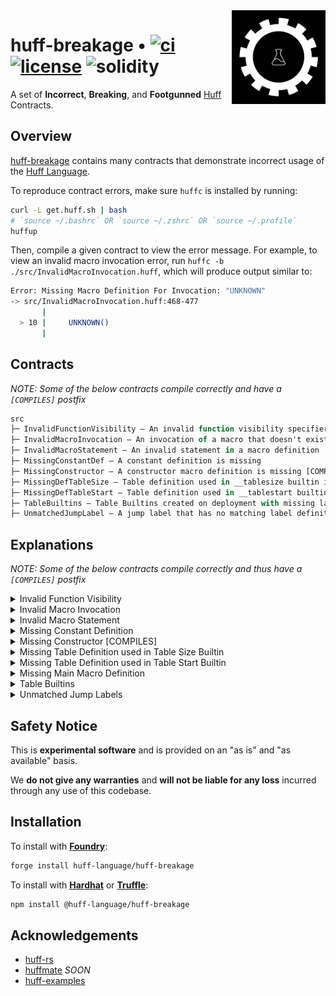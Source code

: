 <img align="right" width="150" height="150" top="100" src="./assets/breakage.png">

# huff-breakage • [![ci](https://github.com/huff-language/huff-breakage/actions/workflows/ci.yaml/badge.svg)](https://github.com/huff-language/huff-breakage/actions/workflows/ci.yaml) [![license](https://img.shields.io/badge/License-Apache_2.0-blue.svg?label=license)](https://opensource.org/licenses/Apache-2.0) ![solidity](https://img.shields.io/badge/solidity-%3E%3D%200.8.13-lightgrey)

A set of **Incorrect**, **Breaking**, and **Footgunned** [Huff](https://github.com/huff-language) Contracts.

## Overview

[huff-breakage](https://github.com/huff-language/huff-breakage) contains many contracts that demonstrate incorrect usage of the [Huff Language](https://huff.sh).

To reproduce contract errors, make sure `huffc` is installed by running:
```bash
curl -L get.huff.sh | bash
# `source ~/.bashrc` OR `source ~/.zshrc` OR `source ~/.profile`
huffup
```

Then, compile a given contract to view the error message. For example, to view an invalid macro invocation error, run `huffc -b ./src/InvalidMacroInvocation.huff`, which will produce output similar to:
```bash
Error: Missing Macro Definition For Invocation: "UNKNOWN"
-> src/InvalidMacroInvocation.huff:468-477
       |
  > 10 |     UNKNOWN()
       |
```


## Contracts

_NOTE: Some of the below contracts compile correctly and have a `[COMPILES]` postfix_

```ml
src
├─ InvalidFunctionVisibility — An invalid function visibility specifier
├─ InvalidMacroInvocation — An invocation of a macro that doesn't exist
├─ InvalidMacroStatement — An invalid statement in a macro definition
├─ MissingConstantDef — A constant definition is missing
├─ MissingConstructor — A constructor macro definition is missing [COMPILES]
├─ MissingDefTableSize — Table definition used in __tablesize builtin is missing
├─ MissingDefTableStart — Table definition used in __tablestart builtin is missing
├─ TableBuiltins — Table Builtins created on deployment with missing label definitions
├─ UnmatchedJumpLabel — A jump label that has no matching label definition
```

## Explanations

_NOTE: Some of the below contracts compile correctly and thus have a `[COMPILES]` postfix_

<details>
<summary>Invalid Function Visibility</summary>
<br />
Functions in huff can only have the visibility specifiers <code>view</code>, <code>pure</code>, <code>payable</code>, or <code>nonpayable</code>. On line 6 of <a href="./src/InvalidFunctionVisibility.huff">InvalidFunctionVisibility.huff</a>, the function has a specifier <code>internal</code> which is invalid, generating the following error:
<p align="center">
<img height="300px" style="display: block; margin: 0 auto" src="./assets/invalidfunctionvisibility.png">
</p>
</details>


<details>
<summary>Invalid Macro Invocation</summary>
<br />
On line 10 of <a href="./src/InvalidMacroInvocation.huff">InvalidMacroInvocation.huff</a>, we invoke a macro called <code>UNKNOWN</code>, but it doesn't exist in either the <code>InvalidMacroInvocation</code> Huff contract or any of its imports (there are none in this simple example).
<br />
Thus, the compiler will generate an error message like so when compiling the contract:
<p align="center">
<img height="300px" style="display: block; margin: 0 auto" src="./assets/invalidmacroinvocation.png">
</p>
</details>


<details>
<summary>Invalid Macro Statement</summary>
<br />
On line 11 of <a href="./src/InvalidMacroStatement.huff">InvalidMacroStatement.huff</a>, we make a call to the <code>FREE_STORAGE_POINTER()</code> keyword which is invalid within the context of a macro.
<br />
Thus, the compiler will generate an error message like so when compiling the contract:
<p align="center">
<img height="300px" style="display: block; margin: 0 auto" src="./assets/invalidmacrostatement.png">
</p>
</details>


<details>
<summary>Missing Constant Definition</summary>
<br />
On line 10 of <a href="./src/MissingConstantDef.huff">MissingConstantDef.huff</a>, the constant <code>[UNKNOWN_CONSTANT_DEFINITION]</code> is referenced (the brackets notate the item's location will be pushed to the stack) but there is no <code>UNKNOWN_CONSTANT_DEFINITION</code> definition present in the contract. This will generate an error message similar to below during compilation.
<p align="center">
<img height="300px" style="display: block; margin: 0 auto" src="./assets/missingconstantdef.png">
</p>
</details>


<details>
<summary>Missing Constructor [COMPILES]</summary>
<br />
Since missing constructors are allowed, the <a href="./src/MissingConstructor.huff">MissingConstructor.huff</a> contract will compile correctly, producing the below output:
<p align="center">
<img height="300px" style="display: block; margin: 0 auto" src="./assets/missingconstructor.png">
</p>
</details>


<details>
<summary>Missing Table Definition used in Table Size Builtin</summary>
<br />
On line 7 of <a href="./src/MissingDefTableSize.huff">MissingDefTableSize.huff</a>, the table reference <code>STANDARD_JUMPTABLE</code> passed into the <code>__tablesize()</code> builtin is missing. This results in the following error being generated:
<p align="center">
<img height="300px" style="display: block; margin: 0 auto" src="./assets/missingdeftablesize.png">
</p>
</details>


<details>
<summary>Missing Table Definition used in Table Start Builtin</summary>
<br />
On line 7 of <a href="./src/MissingDefTableStart.huff">MissingDefTableStart.huff</a>, the table reference <code>DIFFERENT_TABLE</code> passed into the <code>__tablestart()</code> builtin is missing. This results in the following error being generated:
<p align="center">
<img height="300px" style="display: block; margin: 0 auto" src="./assets/missingdeftablestart.png">
</p>
</details>


<details>
<summary>Missing Main Macro Definition</summary>
<br />
<a href="./src/MissingMainMacroDefinition.huff">MissingMainMacroDefinition.huff</a> is missing a `MAIN` macro definition which is invalid behavior as the contract needs an entrypoint.
<p align="center">
<img height="300px" style="display: block; margin: 0 auto" src="./assets/missingmaindef.png">
</p>
</details>


<details>
<summary>Table Builtins</summary>
<br />
On line 6 of <a href="./src/TableBuiltins.huff">TableBuiltins.huff</a>, the builting table contains references to labels that aren't defined, thus causing this contract to fail to compile.
<p align="center">
<img height="300px" style="display: block; margin: 0 auto" src="./assets/tablebuiltins.png">
</p>
</details>


<details>
<summary>Unmatched Jump Labels</summary>
<br />
On line 16 of <a href="./src/UnmatchedJumpLabel.huff">UnmatchedJumpLabel.huff</a>, the jump label <code>err</code> is referenced but there is no matching label definition. This will generate the following <code>Unmatched Jump Label</code> error:
<p align="center">
<img height="300px" style="display: block; margin: 0 auto" src="./assets/unmatchedjumplabels.png">
</p>
</details>


## Safety Notice

This is **experimental software** and is provided on an "as is" and "as available" basis.

We **do not give any warranties** and **will not be liable for any loss** incurred through any use of this codebase.


## Installation

To install with [**Foundry**](https://github.com/foundry-rs/foundry):

```sh
forge install huff-language/huff-breakage
```

To install with [**Hardhat**](https://github.com/nomiclabs/hardhat) or [**Truffle**](https://github.com/trufflesuite/truffle):

```sh
npm install @huff-language/huff-breakage
```


## Acknowledgements

- [huff-rs](https://github.com/huff-language/huff-rs)
- [huffmate](https://github.com/huff-language) _SOON_
- [huff-examples](https://github.com/huff-language/huff-examples)
